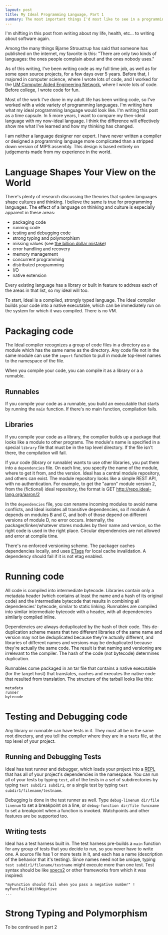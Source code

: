 ```yaml
---
layout: post
title: My Ideal Programming Language, Part 1
summary: The most important things I'd most like to see in a programming language
---
```


I'm shifting in this post from writing about my life, health, etc... to writing about software again.

Among the many things Bjarne Stroustrup has said that someone has published on the internet, my favorite is this: "There are only two kinds of languages: the ones people complain about and the ones nobody uses."

As of this writing, I've been writing code as my full time job, as well as for some open source projects, for a few days over 5 years. Before that, I majored in computer science, where I wrote lots of code, and I worked for the [UM Computer Aided Engineering Network](http://www.engin.umich.edu/caen/), where I wrote lots of code. Before college, I wrote code for fun.

Most of the work I've done in my adult life has been writing code, so I've worked with a wide variety of programming languages. I'm writing here what my ideal programming language would look like. I'm writing this post as a time capsule. In 5 more years, I want to compare my then-ideal language with my now-ideal language. I think the difference will effectively show me what I've learned and how my thinking has changed.

I am neither a language designer nor expert. I have never written a compiler or designed a programming language more complicated than a stripped down version of MIPS assembly. This design is based entirely on judgements made from my experience in the world.

# Language Shapes Your View on the World

There's plenty of research discussing the theories that spoken languages shape cultures and thinking. I believe the same is true for programming languages. The effect of a language on thinking and culture is especially apparent in these areas:

* packaging code
* running code
* testing and debugging code
* strong typing and polymorphism
* missing values (see [the billion dollar mistake](http://qconlondon.com/london-2009/presentation/Null+References:+The+Billion+Dollar+Mistake))
* error handling and recovery
* memory management
* concurrent programming
* distributed programming
* I/O
* native extension

Every existing language has a library or built in feature to address each of the areas in that list, so my ideal will too.

To start, Ideal is a compiled, strongly typed language. The Ideal compiler builds your code into a native executable, which can be immediately run on the system for which it was compiled. There is no VM.

# Packaging code

The Ideal compiler recognizes a group of code files in a directory as a module which has the same name as the directory. Any code file not in the same module can use the `import` function to pull in module top-level names to the namespace of the file.

When you compile your code, you can compile it as a library or a a runnable.

## Runnables

If you compile your code as a runnable, you build an executable that starts by running the `main` function. If there's no main function, compilation fails.

## Libraries

If you compile your code as a library, the compiler builds up a package that looks like a module to other programs. The module's name is specified in a special `library` file that must be in the top level directory. If the file isn't there, the compilation will fail.

If your code (library or runnable) wants to use other libraries, you put them into a `dependencies` file. On each line, you specify the name of the module, where to get it from, and the version. Ideal has a central module repository, and others can exist. The module repository looks like a simple REST API, with no authentication. For example, to get the "aaron" module version 2, from the (fictional) ideal repository, the format is GET http://repo.ideal-lang.org/aaron/2

In the `dependencies` file, you can rename incoming modules to avoid name conflicts, and Ideal isolates all transitive dependencies, so if module A depends on modules B and C, and both of those depend on different versions of module D, no error occurs. Internally, the packager/linker/whatever stores modules by their name and version, so the right code is used in the right place. Circular dependencies are not allowed and error at compile time.

There's no enforced versioning scheme. The packager caches dependencies locally, and uses [ETags](http://en.wikipedia.org/wiki/HTTP_ETag) for local cache invalidation. A dependency should fail if it is not etag enabled.

# Running code

All code is compiled into intermediate bytecode. Libraries contain only a metadata header (which contains at least the name and a hash of its original code) and the intermediate bytecode that results in combining all dependencies' bytecode, similar to static linking. Runnables are compiled into similar intermediate bytecode with a header, with all dependencies similarly compiled inline.

Dependencies are always deduplicated by the hash of their code. This de-duplication scheme means that two different libraries of the same name and version may not be deduplicated because they're actually different, and libraries of different names and versions may be deduplicated because they're actually the same code. The result is that naming and versioning are irrelevant to the compiler. The hash of the code (not bytecode) determines duplication.

Runnables come packaged in an tar file that contains a native executable (for the target host) that translates, caches and executes the native code that resulted from translation. The structure of the tarball looks like this:

```
metadata
runner
bytecode
```

# Testing and Debugging code

Any library or runnable can have tests in it. They must all be in the same root directory, and you tell the compiler where they are in a `tests` file, at the top level of your project.

## Running and Debugging Tests

Ideal has test runner and debugger, which loads your project into a [REPL](http://en.wikipedia.org/wiki/Read%E2%80%93eval%E2%80%93print_loop) that has all of your project's dependencies in the namespace. You can run all of your tests by typing `test`, all of the tests in a set of subdirectories by typing `test subdir1 subdir1`, or a single test by typing `test subdir1/filename/testname`.

Debugging is done in the test runner as well. Type `debug-linenum dir/file linenum` to set a breakpoint on a line, or `debug-function dir/file funcname` to set a breakpoint when a function is invoked. Watchpoints and other features are be supported too.

## Writing tests

Ideal has a test harness built in. The test harness pre-builds a `main` function for any group of tests that you decide to run, so you never have to write one. A source file has 1 or more tests in it, and each has a name (description of the behavior that it's testing). Since names need not be unique, typing `test subdir1/filename/testname` might execute more than one test. Test syntax should be like [specs2](http://etorreborre.github.io/specs2/) or other frameworks from which it was inspired:

```
"myFunction should fail when you pass a negative number" ! myFuncFailsWithNegative
...
```

# Strong Typing and Polymorphism

To be continued in part 2